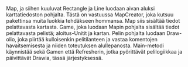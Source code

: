 Map, ja siihen kuuluvat Rectangle ja Line luodaan aivan aluksi karttatiedoston pohjalta. 
Tästä on vastuussa MapCreator, joka kutsuu pakettinsa muita luokkia tehdäkseen hommansa.
Map siis sisältää tiedot pelattavasta kartasta. Game, joka luodaan Mapin pohjalta sisältää
tiedot pelattavasta pelistä; aloitus-Unitit ja kartan. Pelin pohjalta luodaan Draw-olio, joka
piirtää kulloisenkin pelitilanteen ja vastaa komentojen havaitsemisesta ja niiden toteutuksen
alullepanosta. Main-metodi käynnistää sekä Gamen että Refresherin, jotka pyörittävät
pelilogiikkaa ja päivittävät Drawia, tässä järjestyksessä.
